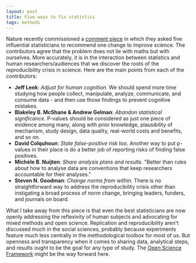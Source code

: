 ```yaml
---
layout: post
title: Five ways to fix statistics
tags: methods
---
```


Nature recently commissioned a [comment piece](https://www.nature.com/articles/d41586-017-07522-z) in which they asked five influential statisticians to recommend one change to improve science. The contributors agree that the problem does not lie with maths but with ourselves. More accurately, it is in the interaction between statistics and human researchers/audiences that we discover the roots of the reproducibility crisis in science. Here are the main points from each of the contributors:

- **Jeff Leek**: *Adjust for human cognition.* We should spend more time studying how people collect, manipulate, analyze, communicate, and consume data - and then use those findings to prevent cognitive mistakes.
- **Blakeley B. McShane & Andrew Gelman**: *Abandon statistical significance.* P-values should be considered as just one piece of evidence among many, along with prior knowledge, plausibility of mechanism, study design, data quality, real-world costs and benefits, and so on.
- **David Colquhoun**: *State false-positive risk too.* Another way to put p-values in their place is do a better job of reporting risks of finding false positives.
- **Michèle B. Nuijten**: *Share analysis plans and results.* "Better than rules about how to analyse data are conventions that keep researchers accountable for their analyses."
- **Steven N. Goodman**: *Change norms from within.* There is no straightforward way to address the reproducibility crisis other than instigating a broad process of norm change, bringing leaders, funders, and journals on board.

What I take away from this piece is that even the best statisticians are now openly addressing the reflexivity of human subjects and advocating for mixed methods and open science. Replication and reproducibility aren't discussed much in the social sciences, probably because experiments feature much less centrally in the methodological toolbox for most of us. But openness and transparency when it comes to sharing data, analytical steps, and results ought to be the goal for any type of study. The [Open Science Framework](https://osf.io/) might be the way forward here.
